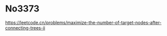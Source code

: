 # No3373

<https://leetcode.cn/problems/maximize-the-number-of-target-nodes-after-connecting-trees-ii>
